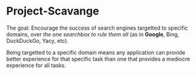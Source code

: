 # Project-Scavange
The goal: Encourage the success of search engines targetted to specific domains, over *the one searchbox to rule them all* (as in **Google**, Bing, DuckDuckGo, Yacy, etc). 

Being targetted to a specific domain means any application can provide better experience for that specific task than one that provides a mediocre experience for all tasks. 
